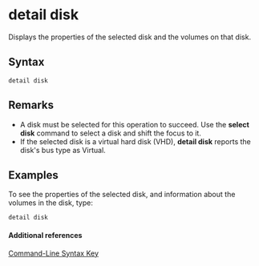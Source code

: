 # detail disk



Displays the properties of the selected disk and the volumes on that disk.

## Syntax

```
detail disk
```

## Remarks

-   A disk must be selected for this operation to succeed. Use the **select disk** command to select a disk and shift the focus to it.
-   If the selected disk is a virtual hard disk (VHD), **detail disk** reports the disk's bus type as Virtual.

## <a name="BKMK_examples"></a>Examples

To see the properties of the selected disk, and information about the volumes in the disk, type:
```
detail disk
```

#### Additional references

[Command-Line Syntax Key](command-line-syntax-key.md)

